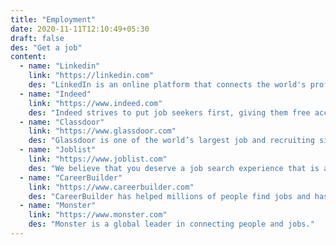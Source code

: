 ```yaml
---
title: "Employment"
date: 2020-11-11T12:10:49+05:30
draft: false
des: "Get a job"
content:
  - name: "Linkedin"
    link: "https://linkedin.com"
    des: "LinkedIn is an online platform that connects the world's professionals."
  - name: "Indeed"
    link: "https://www.indeed.com"
    des: "Indeed strives to put job seekers first, giving them free access to search for jobs, post resumes, and research companies."
  - name: "Classdoor"
    link: "https://www.glassdoor.com"
    des: "Glassdoor is one of the world’s largest job and recruiting sites."
  - name: "Joblist"
    link: "https://www.joblist.com"
    des: "We believe that you deserve a job search experience that is as human and personal as you are. We go beyond simple keyword searches."
  - name: "CareerBuilder"
    link: "https://www.careerbuilder.com"
    des: "CareerBuilder has helped millions of people find jobs and has equipped hundreds of thousands of employers with the talent they need."
  - name: "Monster"
    link: "https://www.monster.com"
    des: "Monster is a global leader in connecting people and jobs."
---
```

